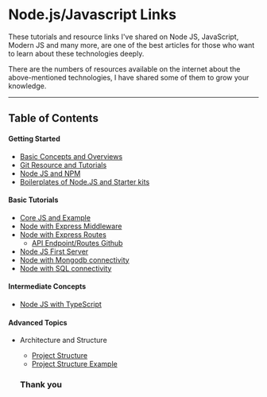 # Node.js/Javascript Links

These tutorials and resource links I've shared on Node JS, JavaScript, Modern JS and many more, are one of the best articles for those who want to learn about these technologies deeply.

There are the numbers of resources available on the internet about the above-mentioned technologies, I have shared some of them to grow your knowledge.
- - -
## Table of Contents

#### Getting Started
- [Basic Concepts and Overviews](./basic-concepts-and-overviews.md)
- [Git Resource and Tutorials](./git-resource-and-tutorial.md)
- [Node JS and NPM](./nodejs-npm.md)
- [Boilerplates of Node.JS and Starter kits](https://github.com/radhey113/node-with-express-and-swagger)


#### Basic Tutorials
- [Core JS and Example](https://medium.com/@radheyg11/javascript-tricky-bits-2b993d5948ef)
- [Node with Express Middleware](https://medium.com/@radheyg11/playing-with-node-js-middleware-express-part-1-3a509f1a4a6f)
- [Node with Express Routes](https://medium.com/@radheyg11/node-js-api-route-89f4497e7131)
  - [API Endpoint/Routes Github](https://github.com/radhey113/express-api-routes)
- [Node JS First Server](https://github.com/radhey113/express-api-routes)
- [Node with Mongodb connectivity](./node-connection-with-mongodb.md)
- [Node with SQL connectivity](./node-connection-with-sql.md)

#### Intermediate Concepts
- [Node JS with TypeScript](https://github.com/radhey113/Node-with-typescript)

<!--
- [Immutable Data](./node-routes.md)
- [Node JS Debugging](./node-middleware.md)
- [Node JS Deployment on AWS](./node-connection-with-mongodb.md)
- [Node JS Deployment on Heroku](./node-connection-with-sql.md)
 -->

#### Advanced Topics
- Architecture and Structure
  - [Project Structure](https://medium.com/@radheyg11/node-js-project-structure-5d04634d09e7)
  - [Project Structure Example](https://github.com/radhey113/node-with-express-and-swagger-docker)
  <!-- - [Node Performance](./node-connection-with-mongodb.md)
  - [Deployment](./node-project-deployment.md)

- NPM Library Uses
  - [Decision Making for NPM library](./decide-for-npm-module-installation.md)
  - [When required](./when-required.md)
  - [Data Management](./node-data-management.md)

- Environment Setup (ENV Variable / Sys Variable)
  - [Set env For Project](./decide-for-npm-module-installation.md)
  - [Use Env Variable In project](./when-of-env-variable.md)


- Others
  - [Run Nodejs project with docker ](./node-with-docker.md)
  - [Frameworks](./frameworks.md)
- - -

# Best Suggested Articles

May be not all the articles going to be best but most of them will definitely help you.
- - -

# Best Concepts and Learning Approachs for beginner

##### Importants terms and concepts of Javascripts
- [Core Javascript](./core-javascript-important-conepts.md)
Code Javascript.
- [The Evaluation of ES6](./core-javascript-important-concepts.md)
Evaluation of ES6
- [New in ES6](./new-terms.md)
New Updations in ES6

##### Suggested Learning Plans
- [Learning Plane for Javascrip Concepts](./core-javascript-important-conepts.md)
Javascript Concepts.
- [Make a deap dive into Javascript](./deap-dive-into-js.md)
Deap dive in js.
- [Learning Approach for Node JS](./learning-approach-for-node.md)
Learning Approach for Node.js
- [Timeline](./timeline.md)
Timeline for learning
- [Node Roadmap](./node-roadmap.md)
Node js road map
- [Tips and suggestion](./tips-and-suggestion.md)
Tips and suggestion to learn
- - - -->
<!-- # Learning Core Javascript (ES5)

### General Resource
- [Hyperlink](./link.md)
Timeline for learning
- [Hyperlink](./link.md)
Node js road map
- [Hyperlink](./link.md)
Tips and suggestion to learn

### Books
- [Hyperlink](./link.md)
Timeline for learning
- [Hyperlink](./link.md)
Node js road map
- [Hyperlink](./link.md)
Tips and suggestion to learn -->

### Thank you
